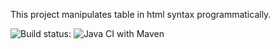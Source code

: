 This project manipulates table in html syntax programmatically.

![Build status](https://github.com/fazreil/tableman/actions?query=workflow%3A%22Java+CI+with+Maven%22): ![Java CI with Maven](https://github.com/fazreil/tableman/workflows/Java%20CI%20with%20Maven/badge.svg?branch=master) 
